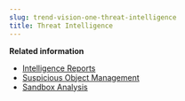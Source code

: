 ```yaml
---
slug: trend-vision-one-threat-intelligence
title: Threat Intelligence
---
```


**Related information**

- [Intelligence Reports](intelligence-reports.md "The Intelligence Reports app allows you to leverage valuable indicators of potential threats from both curated intelligence reports and your custom intelligence reports.")
- [Suspicious Object Management](suspicious-object-management.md "You can manage the Suspicious Object List and Exception List to control the specific information for synchronization.")
- [Sandbox Analysis](sandbox-analysis.md "Submit samples for analysis in a secure virtual environment.")
